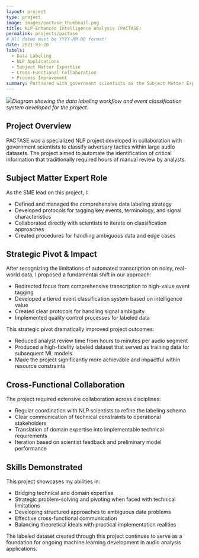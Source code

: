 ```yaml
---
layout: project
type: project
image: images/pactase_thumbnail.png
title: NLP-Enhanced Intelligence Analysis (PACTASE)
permalink: projects/pactase
# All dates must be YYYY-MM-DD format!
date: 2021-03-20
labels:
  - Data Labeling
  - NLP Applications
  - Subject Matter Expertise
  - Cross-Functional Collaboration
  - Process Improvement
summary: Partnered with government scientists as the Subject Matter Expert for an NLP project classifying adversary tactics in audio datasets. Pivoted the labeling strategy to focus on high-value event tagging, drastically reducing analyst workload from hours to minutes and providing crucial training data for ML models.
---
```


<img class="ui rounded image" src="../images/pactase_workflow.png">*Diagram showing the data labeling workflow and event classification system developed for the project.*

## Project Overview

PACTASE was a specialized NLP project developed in collaboration with government scientists to classify adversary tactics within large audio datasets. The project aimed to automate the identification of critical information that traditionally required hours of manual review by analysts.

## Subject Matter Expert Role

As the SME lead on this project, I:
- Defined and managed the comprehensive data labeling strategy
- Developed protocols for tagging key events, terminology, and signal characteristics
- Collaborated directly with scientists to iterate on classification approaches
- Created procedures for handling ambiguous data and edge cases

## Strategic Pivot & Impact

After recognizing the limitations of automated transcription on noisy, real-world data, I proposed a fundamental shift in our approach:
- Redirected focus from comprehensive transcription to high-value event tagging
- Developed a tiered event classification system based on intelligence value
- Created clear protocols for handling signal ambiguity
- Implemented quality control processes for labeled data

This strategic pivot dramatically improved project outcomes:
- Reduced analyst review time from hours to minutes per audio segment
- Produced a high-fidelity labeled dataset that served as training data for subsequent ML models
- Made the project significantly more achievable and impactful within resource constraints

## Cross-Functional Collaboration

The project required extensive collaboration across disciplines:
- Regular coordination with NLP scientists to refine the labeling schema
- Clear communication of technical constraints to operational stakeholders
- Translation of domain expertise into implementable technical requirements
- Iteration based on scientist feedback and preliminary model performance

## Skills Demonstrated

This project showcases my abilities in:
- Bridging technical and domain expertise
- Strategic problem-solving and pivoting when faced with technical limitations
- Developing structured approaches to ambiguous data problems
- Effective cross-functional communication
- Balancing theoretical ideals with practical implementation realities

The labeled dataset created through this project continues to serve as a foundation for ongoing machine learning development in audio analysis applications.